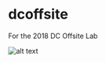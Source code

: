 # dcoffsite
For the 2018 DC Offsite Lab

![alt text](https://raw.githubusercontent.com/hearsttv/dcoffsite/master/welcome.png)
